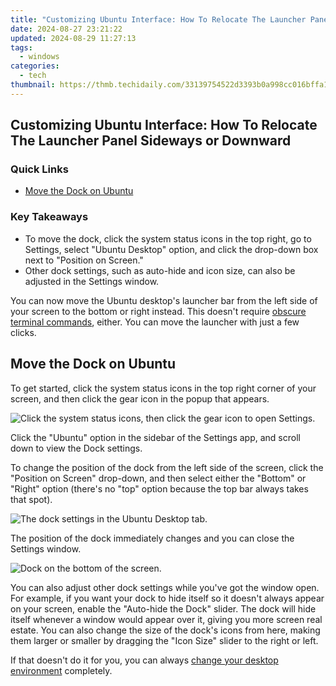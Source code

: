 ```yaml
---
title: "Customizing Ubuntu Interface: How To Relocate The Launcher Panel Sideways or Downward"
date: 2024-08-27 23:21:22
updated: 2024-08-29 11:27:13
tags:
  - windows
categories:
  - tech
thumbnail: https://thmb.techidaily.com/33139754522d3393b0a998cc016bffa1b55254150a3f5abcd672e5d0c2f8e9f3.jpg
---
```


## Customizing Ubuntu Interface: How To Relocate The Launcher Panel Sideways or Downward

### Quick Links

* [Move the Dock on Ubuntu](https://instagram-clips.techidaily.com/in-2024-meme-magic-sending-laughs-across-fb-and-insta-with-video-content/)

### Key Takeaways

* To move the dock, click the system status icons in the top right, go to Settings, select "Ubuntu Desktop" option, and click the drop-down box next to "Position on Screen."
* Other dock settings, such as auto-hide and icon size, can also be adjusted in the Settings window.

 You can now move the Ubuntu desktop's launcher bar from the left side of your screen to the bottom or right instead. This doesn't require [obscure terminal commands](https://common-error.techidaily.com/resolving-your-windows-11-copy-and-paste-malfunction-easily/), either. You can move the launcher with just a few clicks.

##  Move the Dock on Ubuntu

 To get started, click the system status icons in the top right corner of your screen, and then click the gear icon in the popup that appears.

![Click the system status icons, then click the gear icon to open Settings.](https://static1.howtogeekimages.com/wordpress/wp-content/uploads/2024/02/1.png) 

 Click the "Ubuntu" option in the sidebar of the Settings app, and scroll down to view the Dock settings.

 To change the position of the dock from the left side of the screen, click the "Position on Screen" drop-down, and then select either the "Bottom" or "Right" option (there's no "top" option because the top bar always takes that spot).

![The dock settings in the Ubuntu Desktop tab.](https://static1.howtogeekimages.com/wordpress/wp-content/uploads/2024/02/2-ubuntu-desktop-tab.png) 

 The position of the dock immediately changes and you can close the Settings window.

![Dock on the bottom of the screen.](https://static1.howtogeekimages.com/wordpress/wp-content/uploads/2024/02/3-dock-on-bottom.png) 

 You can also adjust other dock settings while you've got the window open. For example, if you want your dock to hide itself so it doesn't always appear on your screen, enable the "Auto-hide the Dock" slider. The dock will hide itself whenever a window would appear over it, giving you more screen real estate. You can also change the size of the dock's icons from here, making them larger or smaller by dragging the "Icon Size" slider to the right or left.

 If that doesn't do it for you, you can always [change your desktop environment](https://hardware-help.techidaily.com/complete-guide-installing-epson-xp-410-printer-drivers-on-windows-pcs/) completely.

<ins class="adsbygoogle"
     style="display:block"
     data-ad-format="autorelaxed"
     data-ad-client="ca-pub-7571918770474297"
     data-ad-slot="1223367746"></ins>



<ins class="adsbygoogle"
     style="display:block"
     data-ad-client="ca-pub-7571918770474297"
     data-ad-slot="8358498916"
     data-ad-format="auto"
     data-full-width-responsive="true"></ins>
